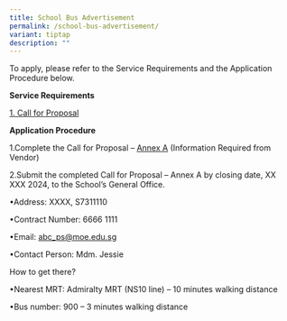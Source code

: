 ```yaml
---
title: School Bus Advertisement
permalink: /school-bus-advertisement/
variant: tiptap
description: ""
---
```

<p>To apply, please refer to the Service Requirements and the Application
Procedure below.</p>
<p><strong>Service Requirements</strong>
</p>
<p><a href="https://file.go.gov.sg/callforproposal130825.pdf" rel="noopener nofollow" target="_blank">1. Call for Proposal</a>
</p>
<p></p>
<p></p>
<p><strong>Application Procedure</strong>
</p>
<p>1.Complete the Call for Proposal – <a href="/files/call_for_proposal_Annex_A.pdf" rel="noopener noreferrer nofollow" target="_blank">Annex A</a> (Information Required
from Vendor)</p>
<p>2.Submit the completed Call for Proposal – Annex A by closing date, XX
XXX 2024, to the School’s General Office.</p>
<p>•Address: XXXX, S7311110</p>
<p>•Contract Number: 6666 1111</p>
<p>•Email: <a href="mailto:abc_ps@moe.edu.sg" rel="noopener noreferrer nofollow" target="_blank">abc_ps@moe.edu.sg</a>
</p>
<p>•Contact Person: Mdm. Jessie</p>
<p>How to get there?</p>
<p>•Nearest MRT: Admiralty MRT (NS10 line) – 10 minutes walking distance</p>
<p>•Bus number: 900 – 3 minutes walking distance</p>
<p></p>